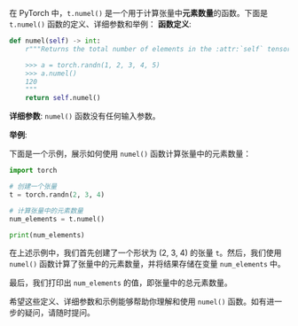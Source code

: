 在 PyTorch 中，`t.numel()` 是一个用于计算张量中**元素数量**的函数。下面是 `t.numel()` 函数的定义、详细参数和举例：
**函数定义**:
```python
def numel(self) -> int:
    r"""Returns the total number of elements in the :attr:`self` tensor.

    >>> a = torch.randn(1, 2, 3, 4, 5)
    >>> a.numel()
    120
    """
    return self.numel()
```

**详细参数**:
`numel()` 函数没有任何输入参数。

**举例**:

下面是一个示例，展示如何使用 `numel()` 函数计算张量中的元素数量：

```python
import torch

# 创建一个张量
t = torch.randn(2, 3, 4)

# 计算张量中的元素数量
num_elements = t.numel()

print(num_elements)
```

在上述示例中，我们首先创建了一个形状为 (2, 3, 4) 的张量 `t`。然后，我们使用 `numel()` 函数计算了张量中的元素数量，并将结果存储在变量 `num_elements` 中。

最后，我们打印出 `num_elements` 的值，即张量中的总元素数量。

希望这些定义、详细参数和示例能够帮助你理解和使用 `numel()` 函数。如有进一步的疑问，请随时提问。